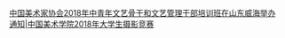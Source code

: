   
[中国美术家协会2018年中青年文艺骨干和文艺管理干部培训班在山东威海举办](http://www.dianyue.me/archives/443/b5a7td8tld4aorw2/)  
[通知|中国美术学院2018年大学生摄影竞赛](http://www.dianyue.me/archives/493/6qovq0lgahwmr7uu/)